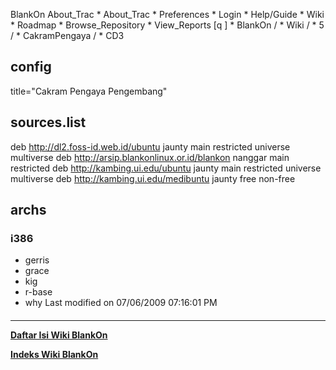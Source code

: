    BlankOn
 About_Trac
    * About_Trac
    * Preferences
    * Login
    * Help/Guide
    * Wiki
    * Roadmap
    * Browse_Repository
    * View_Reports
[q                 ]
    * BlankOn  /
    * Wiki  /
    * 5  /
    * CakramPengaya  /
    * CD3
## config
title="Cakram Pengaya Pengembang"
## sources.list
deb http://dl2.foss-id.web.id/ubuntu jaunty main restricted universe multiverse
deb http://arsip.blankonlinux.or.id/blankon nanggar main restricted
deb http://kambing.ui.edu/ubuntu jaunty main restricted universe multiverse
deb http://kambing.ui.edu/medibuntu jaunty free non-free
## archs
### i386
 * gerris
 * grace
 * kig
 * r-base
 * why
Last modified on 07/06/2009 07:16:01 PM
#### 
    
 
 
 
 
 
---
[**Daftar Isi Wiki BlankOn**](/DaftarIsi/README.md)
 
[**Indeks Wiki BlankOn**](/Indeks.md)
